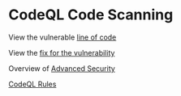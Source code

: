 # CodeQL Code Scanning

View the vulnerable [line of code](https://github.com/jasoncabot-ms/devops-demo-code-scanning/blob/main/index.js#L264)

View the [fix for the vulnerability](https://github.com/jasoncabot-ms/devops-demo-code-scanning/pull/1)

Overview of [Advanced Security](https://github.com/features/security)

[CodeQL Rules](https://github.com/github/codeql)
